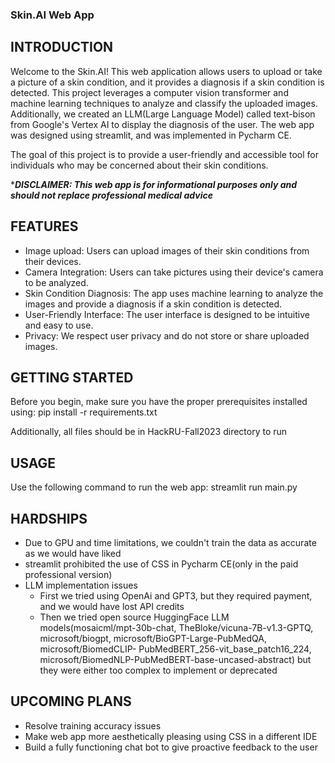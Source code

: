 ### Skin.AI Web App

## INTRODUCTION
Welcome to the Skin.AI! 
This web application allows users to upload or take a picture of a skin condition, and it provides a diagnosis if a skin condition is detected. This project leverages a computer vision transformer and machine learning techniques to analyze and classify the uploaded images. Additionally, we created an LLM(Large Language Model) called text-bison from Google's Vertex AI to display the diagnosis of the user. The web app was designed using streamlit, and was implemented in Pycharm CE. 

The goal of this project is to provide a user-friendly and accessible tool for individuals who may be concerned about their skin conditions. 

****DISCLAIMER: This web app is for informational purposes only and should not replace professional medical advice***

## FEATURES
- Image upload: Users can upload images of their skin conditions from their devices.
- Camera Integration: Users can take pictures using their device's camera to be analyzed.
- Skin Condition Diagnosis: The app uses machine learning to analyze the images and provide a diagnosis if a skin condition is detected.
- User-Friendly Interface: The user interface is designed to be intuitive and easy to use.
- Privacy: We respect user privacy and do not store or share uploaded images.

## GETTING STARTED
Before you begin, make sure you have the proper prerequisites installed using:
pip install -r requirements.txt

Additionally, all files should be in HackRU-Fall2023 directory to run

## USAGE
Use the following command to run the web app:
streamlit run main.py

## HARDSHIPS

- Due to GPU and time limitations, we couldn't train the data as accurate as we would have liked
- streamlit prohibited the use of CSS in Pycharm CE(only in the paid professional version)
- LLM implementation issues
     - First we tried using OpenAi and GPT3, but they required payment, and we would have lost API credits
     - Then we tried open source HuggingFace LLM models(mosaicml/mpt-30b-chat, TheBloke/vicuna-7B-v1.3-GPTQ, microsoft/biogpt, microsoft/BioGPT-Large-PubMedQA, microsoft/BiomedCLIP- 
       PubMedBERT_256-vit_base_patch16_224, microsoft/BiomedNLP-PubMedBERT-base-uncased-abstract) but they were either too complex to implement or deprecated

## UPCOMING PLANS

- Resolve training accuracy issues
- Make web app more aesthetically pleasing using CSS in a different IDE
- Build a fully functioning chat bot to give proactive feedback to the user
